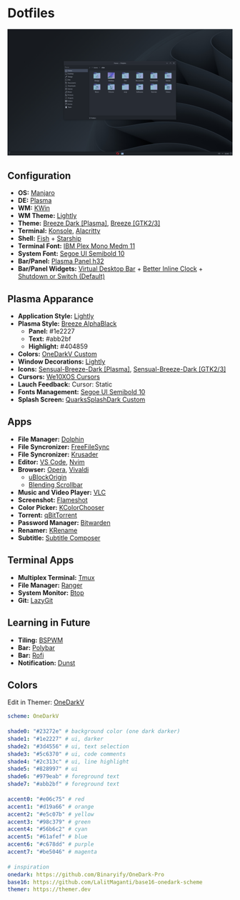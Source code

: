 # Dotfiles

![Destkop](img/screenshots/desktop.png)

## Configuration
- **OS:** [Manjaro](https://manjaro.org/downloads/official/kde)
- **DE:** [Plasma](https://kde.org/pt-br/plasma-desktop)
- **WM:** [KWin](https://userbase.kde.org/KWin)
- **WM Theme:** [Lightly](https://github.com/Luwx/Lightly)
- **Theme:** [Breeze Dark [Plasma]](https://archlinux.org/packages/extra/x86_64/breeze), [Breeze [GTK2/3]](https://archlinux.org/packages/extra/any/breeze-gtk)
- **Terminal:** [Konsole](https://konsole.kde.org), [Alacritty](https://github.com/alacritty/alacritty)
- **Shell:** [Fish](https://fishshell.com) + [Starship](https://starship.rs)
- **Terminal Font:** [IBM Plex Mono Medm 11](https://github.com/IBM/plex)
- **System Font:** [Segoe UI Semibold 10](https://docs.microsoft.com/pt-br/typography/font-list/segoe-ui)
- **Bar/Panel:** [Plasma Panel h32](https://userbase.kde.org/Plasma/Panels)
- **Bar/Panel Widgets:** [Virtual Desktop Bar](https://github.com/wsdfhjxc/virtual-desktop-bar) + [Better Inline Clock](https://store.kde.org/p/1245902) + [Shutdown or Switch (Default)](https://store.kde.org/p/1288430)

## Plasma Apparance
- **Application Style:** [Lightly](https://github.com/Luwx/Lightly)
- **Plasma Style:** [Breeze AlphaBlack](https://store.kde.org/p/1084931)
  - **Panel:** #1e2227
  - **Text:** #abb2bf
  - **Highlight:** #404859
- **Colors:** [OneDarkV Custom](config/kde/kde.colors)
- **Window Decorations:** [Lightly](https://github.com/Luwx/Lightly)
- **Icons:** [Sensual-Breeze-Dark [Plasma]](https://store.kde.org/p/1373825), [Sensual-Breeze-Dark [GTK2/3]](https://www.gnome-look.org/p/1373825)
- **Cursors:** [We10XOS Cursors](https://store.kde.org/p/1381208)
- **Lauch Feedback:** Cursor: Static
- **Fonts Management:** [Segoe UI Semibold 10](https://docs.microsoft.com/pt-br/typography/font-list/segoe-ui)
- **Splash Screen:** [QuarksSplashDark Custom](config/kde/quarks-splash-darker)

## Apps
- **File Manager:** [Dolphin](https://apps.kde.org/dolphin)
- **File Syncronizer:** [FreeFileSync](https://freefilesync.org)
- **File Syncronizer:** [Krusader](https://krusader.org)
- **Editor:** [VS Code](https://code.visualstudio.com), [Nvim](https://neovim.io)
- **Browser:** [Opera](https://www.opera.com), [Vivaldi](https://vivaldi.com/pt-br) 
  - [uBlockOrigin](https://chrome.google.com/webstore/detail/ublock-origin/cjpalhdlnbpafiamejdnhcphjbkeiagm)
  - [Blending Scrollbar](https://chrome.google.com/webstore/detail/blending-scrollbar/ajjnokaolfbjimgelmdmdlijoclmjnag)
- **Music and Video Player:** [VLC](https://www.videolan.org/vlc)
- **Screenshot:** [Flameshot](https://flameshot.org)
- **Color Picker:** [KColorChooser](https://apps.kde.org/kcolorchooser)
- **Torrent:** [qBitTorrent](https://www.qbittorrent.org)
- **Password Manager:** [Bitwarden](https://bitwarden.com)
- **Renamer:** [KRename](https://apps.kde.org/krename)
- **Subtitle:** [Subtitle Composer](https://subtitlecomposer.kde.org)

## Terminal Apps
- **Multiplex Terminal:** [Tmux](https://github.com/tmux/tmux)
- **File Manager:** [Ranger](https://github.com/ranger/ranger)
- **System Monitor:** [Btop](https://github.com/aristocratos/btop)
- **Git:** [LazyGit](https://github.com/jesseduffield/lazygit)

## Learning in Future
- **Tiling:** [BSPWM](https://github.com/baskerville/bspwm)
- **Bar:** [Polybar](https://github.com/polybar/polybar)
- **Bar:** [Rofi](https://github.com/davatorium/rofi)
- **Notification:** [Dunst](https://github.com/dunst-project/dunst)


## Colors
Edit in Themer: [OneDarkV](https://themer.dev/?colors.dark.accent0=%23e06c75&colors.dark.accent1=%23d19a66&colors.dark.accent2=%23e5c07b&colors.dark.accent3=%2398c379&colors.dark.accent4=%2356b6c2&colors.dark.accent5=%2361afef&colors.dark.accent6=%23c678dd&colors.dark.accent7=%23be5046&colors.dark.shade0=%23282c34&colors.dark.shade1=%231e2227&colors.dark.shade2=%233d4556&colors.dark.shade3=%235c6370&colors.dark.shade4=%232c313c&colors.dark.shade5=%23828997&colors.dark.shade6=%23979eab&colors.dark.shade7=%23abb2bf&colors.light.accent0=%23e45649&colors.light.accent1=%23986801&colors.light.accent2=%23c18401&colors.light.accent3=%2350a14f&colors.light.accent4=%230184bc&colors.light.accent5=%234078f2&colors.light.accent6=%23a626a4&colors.light.accent7=%23ca1243&colors.light.shade0=%23fafafa&colors.light.shade1=%23CDCED1&colors.light.shade2=%23a0a1a7&colors.light.shade3=%239d9d9f&colors.light.shade4=%2383858B&colors.light.shade5=%23696c77&colors.light.shade6=%2351535D&colors.light.shade7=%23383a42&activeColorSet=dark&calculateIntermediaryShades.dark=false&calculateIntermediaryShades.light=false)

```yml
scheme: OneDarkV

shade0: "#23272e" # background color (one dark darker)
shade1: "#1e2227" # ui, darker
shade2: "#3d4556" # ui, text selection
shade3: "#5c6370" # ui, code comments
shade4: "#2c313c" # ui, line highlight
shade5: "#828997" # ui
shade6: "#979eab" # foreground text
shade7: "#abb2bf" # foreground text

accent0: "#e06c75" # red
accent1: "#d19a66" # orange
accent2: "#e5c07b" # yellow
accent3: "#98c379" # green
accent4: "#56b6c2" # cyan
accent5: "#61afef" # blue
accent6: "#c678dd" # purple
accent7: "#be5046" # magenta

# inspiration
onedark: https://github.com/Binaryify/OneDark-Pro
base16: https://github.com/LalitMaganti/base16-onedark-scheme
themer: https://themer.dev
```
